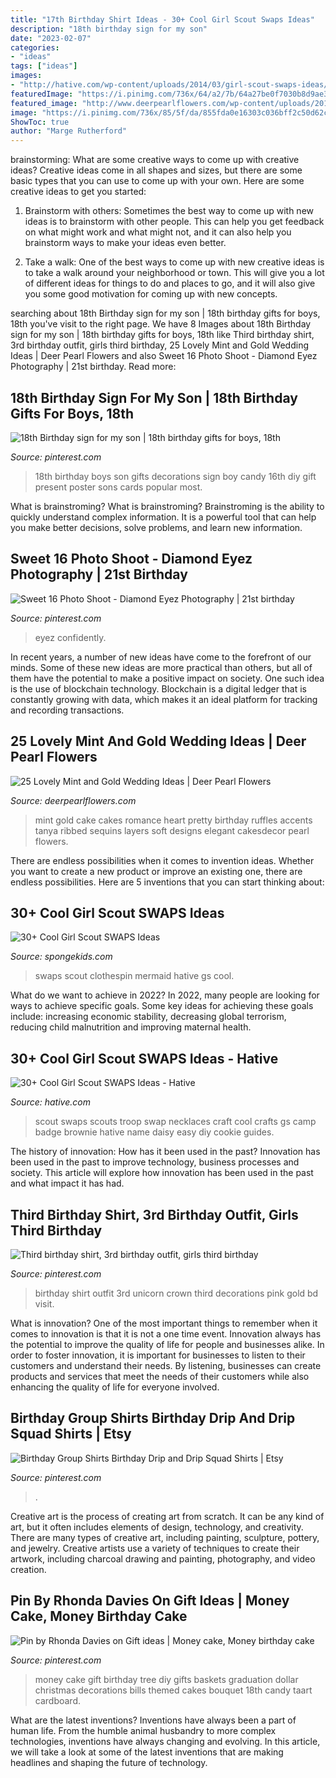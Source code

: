 ```yaml
---
title: "17th Birthday Shirt Ideas - 30+ Cool Girl Scout Swaps Ideas"
description: "18th birthday sign for my son"
date: "2023-02-07"
categories:
- "ideas"
tags: ["ideas"]
images:
- "http://hative.com/wp-content/uploads/2014/03/girl-scout-swaps-ideas/13-troop-necklaces-girl-scout-swaps.jpg"
featuredImage: "https://i.pinimg.com/736x/64/a2/7b/64a27be0f7030b8d9ae3b24c7f8252a6--money-cake-gift-money.jpg"
featured_image: "http://www.deerpearlflowers.com/wp-content/uploads/2015/06/mint-romance-Soft-mint-ribbed-layers-wedding-cake-with-gold-accents-and-sequins.jpg"
image: "https://i.pinimg.com/736x/85/5f/da/855fda0e16303c036bff2c50d62cad72.jpg"
ShowToc: true
author: "Marge Rutherford"
---
```



brainstorming: What are some creative ways to come up with creative ideas?
Creative ideas come in all shapes and sizes, but there are some basic types that you can use to come up with your own. Here are some creative ideas to get you started:
1. Brainstorm with others: Sometimes the best way to come up with new ideas is to brainstorm with other people. This can help you get feedback on what might work and what might not, and it can also help you brainstorm ways to make your ideas even better.

2. Take a walk: One of the best ways to come up with new creative ideas is to take a walk around your neighborhood or town. This will give you a lot of different ideas for things to do and places to go, and it will also give you some good motivation for coming up with new concepts.


	

		
searching about 18th Birthday sign for my son | 18th birthday gifts for boys, 18th you've visit to the right page. We have 8 Images about 18th Birthday sign for my son | 18th birthday gifts for boys, 18th like Third birthday shirt, 3rd birthday outfit, girls third birthday, 25 Lovely Mint and Gold Wedding Ideas | Deer Pearl Flowers and also Sweet 16 Photo Shoot - Diamond Eyez Photography | 21st birthday. Read more:
		
    
## 18th Birthday Sign For My Son | 18th Birthday Gifts For Boys, 18th

<img loading=lazy src="https://i.pinimg.com/736x/85/5f/da/855fda0e16303c036bff2c50d62cad72.jpg" onerror="this.onerror=null;this.src='https://tse4.mm.bing.net/th?id=OIP.ue0LaXeN5OCOWNfSqyQG7QHaNK&amp;pid=15.1';" alt="18th Birthday sign for my son | 18th birthday gifts for boys, 18th">

_Source: pinterest.com_

>18th birthday boys son gifts decorations sign boy candy 16th diy gift present poster sons cards popular most. 

	

What is brainstroming?
What is brainstroming? Brainstroming is the ability to quickly understand complex information. It is a powerful tool that can help you make better decisions, solve problems, and learn new information.

    
## Sweet 16 Photo Shoot - Diamond Eyez Photography | 21st Birthday

<img loading=lazy src="https://i.pinimg.com/736x/53/2e/73/532e73a6712e7e76bdffc246ce58ba1d.jpg" onerror="this.onerror=null;this.src='https://tse3.mm.bing.net/th?id=OIP.Cmchgga0GQ5ulBqS5Co7ggHaLH&amp;pid=15.1';" alt="Sweet 16 Photo Shoot - Diamond Eyez Photography | 21st birthday">

_Source: pinterest.com_

>eyez confidently. 

	

In recent years, a number of new ideas have come to the forefront of our minds. Some of these new ideas are more practical than others, but all of them have the potential to make a positive impact on society. One such idea is the use of blockchain technology. Blockchain is a digital ledger that is constantly growing with data, which makes it an ideal platform for tracking and recording transactions.

    
## 25 Lovely Mint And Gold Wedding Ideas | Deer Pearl Flowers

<img loading=lazy src="http://www.deerpearlflowers.com/wp-content/uploads/2015/06/mint-romance-Soft-mint-ribbed-layers-wedding-cake-with-gold-accents-and-sequins.jpg" onerror="this.onerror=null;this.src='https://tse1.mm.bing.net/th?id=OIP.BlSOghb-DalIT-Qiu5J4BAHaO4&amp;pid=15.1';" alt="25 Lovely Mint and Gold Wedding Ideas | Deer Pearl Flowers">

_Source: deerpearlflowers.com_

>mint gold cake cakes romance heart pretty birthday ruffles accents tanya ribbed sequins layers soft designs elegant cakesdecor pearl flowers. 

	

There are endless possibilities when it comes to invention ideas. Whether you want to create a new product or improve an existing one, there are endless possibilities. Here are 5 inventions that you can start thinking about: 

    
## 30+ Cool Girl Scout SWAPS Ideas

<img loading=lazy src="http://spongekids.com/wp-content/uploads/2014/03/girl-scout-swaps-ideas/32-clothespin-mermaid.jpg" onerror="this.onerror=null;this.src='https://tse1.mm.bing.net/th?id=OIP.kfxyrV1uGkeTEb8ZlFaTdAHaNL&amp;pid=15.1';" alt="30+ Cool Girl Scout SWAPS Ideas">

_Source: spongekids.com_

>swaps scout clothespin mermaid hative gs cool. 

	

What do we want to achieve in 2022?
In 2022, many people are looking for ways to achieve specific goals. Some key ideas for achieving these goals include: increasing economic stability, decreasing global terrorism, reducing child malnutrition and improving maternal health.

    
## 30+ Cool Girl Scout SWAPS Ideas - Hative

<img loading=lazy src="http://hative.com/wp-content/uploads/2014/03/girl-scout-swaps-ideas/13-troop-necklaces-girl-scout-swaps.jpg" onerror="this.onerror=null;this.src='https://tse4.mm.bing.net/th?id=OIP.lG-xGAPb1MoHzTXFi6kv8AHaJ4&amp;pid=15.1';" alt="30+ Cool Girl Scout SWAPS Ideas - Hative">

_Source: hative.com_

>scout swaps scouts troop swap necklaces craft cool crafts gs camp badge brownie hative name daisy easy diy cookie guides. 

	

The history of innovation: How has it been used in the past?
Innovation has been used in the past to improve technology, business processes and society. This article will explore how innovation has been used in the past and what impact it has had.

    
## Third Birthday Shirt, 3rd Birthday Outfit, Girls Third Birthday

<img loading=lazy src="https://i.pinimg.com/736x/bd/f3/28/bdf32879eb344f035d9b62beb067560c.jpg" onerror="this.onerror=null;this.src='https://tse1.mm.bing.net/th?id=OIP.L6sx4LBa376aYhsdr1cZZwHaJ4&amp;pid=15.1';" alt="Third birthday shirt, 3rd birthday outfit, girls third birthday">

_Source: pinterest.com_

>birthday shirt outfit 3rd unicorn crown third decorations pink gold bd visit. 

	

What is innovation?
One of the most important things to remember when it comes to innovation is that it is not a one time event. Innovation always has the potential to improve the quality of life for people and businesses alike. In order to foster innovation, it is important for businesses to listen to their customers and understand their needs. By listening, businesses can create products and services that meet the needs of their customers while also enhancing the quality of life for everyone involved.

    
## Birthday Group Shirts Birthday Drip And Drip Squad Shirts | Etsy

<img loading=lazy src="https://i.pinimg.com/736x/1a/de/08/1ade0868ae00bd847a4fbd4a4240a394.jpg" onerror="this.onerror=null;this.src='https://tse4.mm.bing.net/th?id=OIP.ehF4Kc40ZSxqQHzw0ze7fAHaJ3&amp;pid=15.1';" alt="Birthday Group Shirts Birthday Drip and Drip Squad Shirts | Etsy">

_Source: pinterest.com_

>. 

	

Creative art is the process of creating art from scratch. It can be any kind of art, but it often includes elements of design, technology, and creativity. There are many types of creative art, including painting, sculpture, pottery, and jewelry. Creative artists use a variety of techniques to create their artwork, including charcoal drawing and painting, photography, and video creation.

    
## Pin By Rhonda Davies On Gift Ideas | Money Cake, Money Birthday Cake

<img loading=lazy src="https://i.pinimg.com/736x/64/a2/7b/64a27be0f7030b8d9ae3b24c7f8252a6--money-cake-gift-money.jpg" onerror="this.onerror=null;this.src='https://tse4.mm.bing.net/th?id=OIP.-7185FT8lUSvPIRA5WfBZwHaJ7&amp;pid=15.1';" alt="Pin by Rhonda Davies on Gift ideas | Money cake, Money birthday cake">

_Source: pinterest.com_

>money cake gift birthday tree diy gifts baskets graduation dollar christmas decorations bills themed cakes bouquet 18th candy taart cardboard. 

	

What are the latest inventions?
Inventions have always been a part of human life. From the humble animal husbandry to more complex technologies, inventions have always changing and evolving. In this article, we will take a look at some of the latest inventions that are making headlines and shaping the future of technology.

